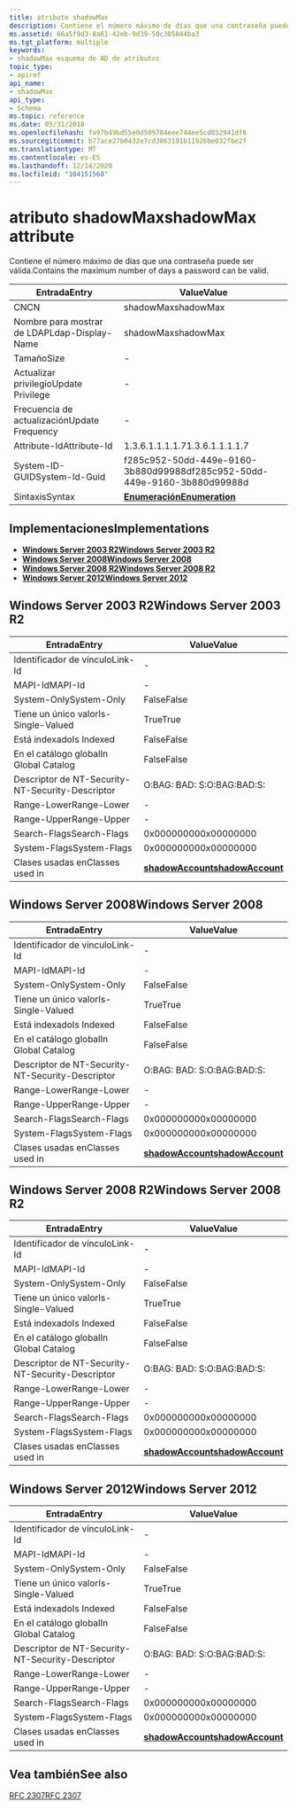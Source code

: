 ```yaml
---
title: atributo shadowMax
description: Contiene el número máximo de días que una contraseña puede ser válida.
ms.assetid: 66a5f9d3-8a61-42eb-9d39-50c305844ba3
ms.tgt_platform: multiple
keywords:
- shadowMax esquema de AD de atributos
topic_type:
- apiref
api_name:
- shadowMax
api_type:
- Schema
ms.topic: reference
ms.date: 05/31/2018
ms.openlocfilehash: fa97b49bd55e0d509784eee744ee5cd032941df6
ms.sourcegitcommit: b77ace27b0432e7cd3863191b11926be032fbe2f
ms.translationtype: MT
ms.contentlocale: es-ES
ms.lasthandoff: 12/14/2020
ms.locfileid: "104151568"
---
```

# <a name="shadowmax-attribute"></a><span data-ttu-id="f4d4a-104">atributo shadowMax</span><span class="sxs-lookup"><span data-stu-id="f4d4a-104">shadowMax attribute</span></span>

<span data-ttu-id="f4d4a-105">Contiene el número máximo de días que una contraseña puede ser válida.</span><span class="sxs-lookup"><span data-stu-id="f4d4a-105">Contains the maximum number of days a password can be valid.</span></span>



| <span data-ttu-id="f4d4a-106">Entrada</span><span class="sxs-lookup"><span data-stu-id="f4d4a-106">Entry</span></span> | <span data-ttu-id="f4d4a-107">Value</span><span class="sxs-lookup"><span data-stu-id="f4d4a-107">Value</span></span> |
|-------------------|--------------------------------------|
| <span data-ttu-id="f4d4a-108">CN</span><span class="sxs-lookup"><span data-stu-id="f4d4a-108">CN</span></span>                | <span data-ttu-id="f4d4a-109">shadowMax</span><span class="sxs-lookup"><span data-stu-id="f4d4a-109">shadowMax</span></span>                            |
| <span data-ttu-id="f4d4a-110">Nombre para mostrar de LDAP</span><span class="sxs-lookup"><span data-stu-id="f4d4a-110">Ldap-Display-Name</span></span> | <span data-ttu-id="f4d4a-111">shadowMax</span><span class="sxs-lookup"><span data-stu-id="f4d4a-111">shadowMax</span></span>                            |
| <span data-ttu-id="f4d4a-112">Tamaño</span><span class="sxs-lookup"><span data-stu-id="f4d4a-112">Size</span></span>              | \-                                   |
| <span data-ttu-id="f4d4a-113">Actualizar privilegio</span><span class="sxs-lookup"><span data-stu-id="f4d4a-113">Update Privilege</span></span>  | \-                                   |
| <span data-ttu-id="f4d4a-114">Frecuencia de actualización</span><span class="sxs-lookup"><span data-stu-id="f4d4a-114">Update Frequency</span></span>  | \-                                   |
| <span data-ttu-id="f4d4a-115">Attribute-Id</span><span class="sxs-lookup"><span data-stu-id="f4d4a-115">Attribute-Id</span></span>      | <span data-ttu-id="f4d4a-116">1.3.6.1.1.1.1.7</span><span class="sxs-lookup"><span data-stu-id="f4d4a-116">1.3.6.1.1.1.1.7</span></span>                      |
| <span data-ttu-id="f4d4a-117">System-ID-GUID</span><span class="sxs-lookup"><span data-stu-id="f4d4a-117">System-Id-Guid</span></span>    | <span data-ttu-id="f4d4a-118">f285c952-50dd-449e-9160-3b880d99988d</span><span class="sxs-lookup"><span data-stu-id="f4d4a-118">f285c952-50dd-449e-9160-3b880d99988d</span></span> |
| <span data-ttu-id="f4d4a-119">Sintaxis</span><span class="sxs-lookup"><span data-stu-id="f4d4a-119">Syntax</span></span>            | [<span data-ttu-id="f4d4a-120">**Enumeración**</span><span class="sxs-lookup"><span data-stu-id="f4d4a-120">**Enumeration**</span></span>](s-enumeration.md) |



## <a name="implementations"></a><span data-ttu-id="f4d4a-121">Implementaciones</span><span class="sxs-lookup"><span data-stu-id="f4d4a-121">Implementations</span></span>

-   [<span data-ttu-id="f4d4a-122">**Windows Server 2003 R2**</span><span class="sxs-lookup"><span data-stu-id="f4d4a-122">**Windows Server 2003 R2**</span></span>](#windows-server-2003-r2)
-   [<span data-ttu-id="f4d4a-123">**Windows Server 2008**</span><span class="sxs-lookup"><span data-stu-id="f4d4a-123">**Windows Server 2008**</span></span>](#windows-server-2008)
-   [<span data-ttu-id="f4d4a-124">**Windows Server 2008 R2**</span><span class="sxs-lookup"><span data-stu-id="f4d4a-124">**Windows Server 2008 R2**</span></span>](#windows-server-2008-r2)
-   [<span data-ttu-id="f4d4a-125">**Windows Server 2012**</span><span class="sxs-lookup"><span data-stu-id="f4d4a-125">**Windows Server 2012**</span></span>](#windows-server-2012)

## <a name="windows-server-2003-r2"></a><span data-ttu-id="f4d4a-126">Windows Server 2003 R2</span><span class="sxs-lookup"><span data-stu-id="f4d4a-126">Windows Server 2003 R2</span></span>



| <span data-ttu-id="f4d4a-127">Entrada</span><span class="sxs-lookup"><span data-stu-id="f4d4a-127">Entry</span></span> | <span data-ttu-id="f4d4a-128">Value</span><span class="sxs-lookup"><span data-stu-id="f4d4a-128">Value</span></span> |
|------------------------|-----------------------------------------------------|
| <span data-ttu-id="f4d4a-129">Identificador de vínculo</span><span class="sxs-lookup"><span data-stu-id="f4d4a-129">Link-Id</span></span>                | \-                                                  |
| <span data-ttu-id="f4d4a-130">MAPI-Id</span><span class="sxs-lookup"><span data-stu-id="f4d4a-130">MAPI-Id</span></span>                | \-                                                  |
| <span data-ttu-id="f4d4a-131">System-Only</span><span class="sxs-lookup"><span data-stu-id="f4d4a-131">System-Only</span></span>            | <span data-ttu-id="f4d4a-132">False</span><span class="sxs-lookup"><span data-stu-id="f4d4a-132">False</span></span>                                               |
| <span data-ttu-id="f4d4a-133">Tiene un único valor</span><span class="sxs-lookup"><span data-stu-id="f4d4a-133">Is-Single-Valued</span></span>       | <span data-ttu-id="f4d4a-134">True</span><span class="sxs-lookup"><span data-stu-id="f4d4a-134">True</span></span>                                                |
| <span data-ttu-id="f4d4a-135">Está indexado</span><span class="sxs-lookup"><span data-stu-id="f4d4a-135">Is Indexed</span></span>             | <span data-ttu-id="f4d4a-136">False</span><span class="sxs-lookup"><span data-stu-id="f4d4a-136">False</span></span>                                               |
| <span data-ttu-id="f4d4a-137">En el catálogo global</span><span class="sxs-lookup"><span data-stu-id="f4d4a-137">In Global Catalog</span></span>      | <span data-ttu-id="f4d4a-138">False</span><span class="sxs-lookup"><span data-stu-id="f4d4a-138">False</span></span>                                               |
| <span data-ttu-id="f4d4a-139">Descriptor de NT-Security-</span><span class="sxs-lookup"><span data-stu-id="f4d4a-139">NT-Security-Descriptor</span></span> | <span data-ttu-id="f4d4a-140">O:BAG: BAD: S:</span><span class="sxs-lookup"><span data-stu-id="f4d4a-140">O:BAG:BAD:S:</span></span>                                        |
| <span data-ttu-id="f4d4a-141">Range-Lower</span><span class="sxs-lookup"><span data-stu-id="f4d4a-141">Range-Lower</span></span>            | \-                                                  |
| <span data-ttu-id="f4d4a-142">Range-Upper</span><span class="sxs-lookup"><span data-stu-id="f4d4a-142">Range-Upper</span></span>            | \-                                                  |
| <span data-ttu-id="f4d4a-143">Search-Flags</span><span class="sxs-lookup"><span data-stu-id="f4d4a-143">Search-Flags</span></span>           | <span data-ttu-id="f4d4a-144">0x00000000</span><span class="sxs-lookup"><span data-stu-id="f4d4a-144">0x00000000</span></span>                                          |
| <span data-ttu-id="f4d4a-145">System-Flags</span><span class="sxs-lookup"><span data-stu-id="f4d4a-145">System-Flags</span></span>           | <span data-ttu-id="f4d4a-146">0x00000000</span><span class="sxs-lookup"><span data-stu-id="f4d4a-146">0x00000000</span></span>                                          |
| <span data-ttu-id="f4d4a-147">Clases usadas en</span><span class="sxs-lookup"><span data-stu-id="f4d4a-147">Classes used in</span></span>        | [<span data-ttu-id="f4d4a-148">**shadowAccount**</span><span class="sxs-lookup"><span data-stu-id="f4d4a-148">**shadowAccount**</span></span>](c-shadowaccount.md)<br/> |



## <a name="windows-server-2008"></a><span data-ttu-id="f4d4a-149">Windows Server 2008</span><span class="sxs-lookup"><span data-stu-id="f4d4a-149">Windows Server 2008</span></span>



| <span data-ttu-id="f4d4a-150">Entrada</span><span class="sxs-lookup"><span data-stu-id="f4d4a-150">Entry</span></span> | <span data-ttu-id="f4d4a-151">Value</span><span class="sxs-lookup"><span data-stu-id="f4d4a-151">Value</span></span> |
|------------------------|-----------------------------------------------------|
| <span data-ttu-id="f4d4a-152">Identificador de vínculo</span><span class="sxs-lookup"><span data-stu-id="f4d4a-152">Link-Id</span></span>                | \-                                                  |
| <span data-ttu-id="f4d4a-153">MAPI-Id</span><span class="sxs-lookup"><span data-stu-id="f4d4a-153">MAPI-Id</span></span>                | \-                                                  |
| <span data-ttu-id="f4d4a-154">System-Only</span><span class="sxs-lookup"><span data-stu-id="f4d4a-154">System-Only</span></span>            | <span data-ttu-id="f4d4a-155">False</span><span class="sxs-lookup"><span data-stu-id="f4d4a-155">False</span></span>                                               |
| <span data-ttu-id="f4d4a-156">Tiene un único valor</span><span class="sxs-lookup"><span data-stu-id="f4d4a-156">Is-Single-Valued</span></span>       | <span data-ttu-id="f4d4a-157">True</span><span class="sxs-lookup"><span data-stu-id="f4d4a-157">True</span></span>                                                |
| <span data-ttu-id="f4d4a-158">Está indexado</span><span class="sxs-lookup"><span data-stu-id="f4d4a-158">Is Indexed</span></span>             | <span data-ttu-id="f4d4a-159">False</span><span class="sxs-lookup"><span data-stu-id="f4d4a-159">False</span></span>                                               |
| <span data-ttu-id="f4d4a-160">En el catálogo global</span><span class="sxs-lookup"><span data-stu-id="f4d4a-160">In Global Catalog</span></span>      | <span data-ttu-id="f4d4a-161">False</span><span class="sxs-lookup"><span data-stu-id="f4d4a-161">False</span></span>                                               |
| <span data-ttu-id="f4d4a-162">Descriptor de NT-Security-</span><span class="sxs-lookup"><span data-stu-id="f4d4a-162">NT-Security-Descriptor</span></span> | <span data-ttu-id="f4d4a-163">O:BAG: BAD: S:</span><span class="sxs-lookup"><span data-stu-id="f4d4a-163">O:BAG:BAD:S:</span></span>                                        |
| <span data-ttu-id="f4d4a-164">Range-Lower</span><span class="sxs-lookup"><span data-stu-id="f4d4a-164">Range-Lower</span></span>            | \-                                                  |
| <span data-ttu-id="f4d4a-165">Range-Upper</span><span class="sxs-lookup"><span data-stu-id="f4d4a-165">Range-Upper</span></span>            | \-                                                  |
| <span data-ttu-id="f4d4a-166">Search-Flags</span><span class="sxs-lookup"><span data-stu-id="f4d4a-166">Search-Flags</span></span>           | <span data-ttu-id="f4d4a-167">0x00000000</span><span class="sxs-lookup"><span data-stu-id="f4d4a-167">0x00000000</span></span>                                          |
| <span data-ttu-id="f4d4a-168">System-Flags</span><span class="sxs-lookup"><span data-stu-id="f4d4a-168">System-Flags</span></span>           | <span data-ttu-id="f4d4a-169">0x00000000</span><span class="sxs-lookup"><span data-stu-id="f4d4a-169">0x00000000</span></span>                                          |
| <span data-ttu-id="f4d4a-170">Clases usadas en</span><span class="sxs-lookup"><span data-stu-id="f4d4a-170">Classes used in</span></span>        | [<span data-ttu-id="f4d4a-171">**shadowAccount**</span><span class="sxs-lookup"><span data-stu-id="f4d4a-171">**shadowAccount**</span></span>](c-shadowaccount.md)<br/> |



## <a name="windows-server-2008-r2"></a><span data-ttu-id="f4d4a-172">Windows Server 2008 R2</span><span class="sxs-lookup"><span data-stu-id="f4d4a-172">Windows Server 2008 R2</span></span>



| <span data-ttu-id="f4d4a-173">Entrada</span><span class="sxs-lookup"><span data-stu-id="f4d4a-173">Entry</span></span> | <span data-ttu-id="f4d4a-174">Value</span><span class="sxs-lookup"><span data-stu-id="f4d4a-174">Value</span></span> |
|------------------------|-----------------------------------------------------|
| <span data-ttu-id="f4d4a-175">Identificador de vínculo</span><span class="sxs-lookup"><span data-stu-id="f4d4a-175">Link-Id</span></span>                | \-                                                  |
| <span data-ttu-id="f4d4a-176">MAPI-Id</span><span class="sxs-lookup"><span data-stu-id="f4d4a-176">MAPI-Id</span></span>                | \-                                                  |
| <span data-ttu-id="f4d4a-177">System-Only</span><span class="sxs-lookup"><span data-stu-id="f4d4a-177">System-Only</span></span>            | <span data-ttu-id="f4d4a-178">False</span><span class="sxs-lookup"><span data-stu-id="f4d4a-178">False</span></span>                                               |
| <span data-ttu-id="f4d4a-179">Tiene un único valor</span><span class="sxs-lookup"><span data-stu-id="f4d4a-179">Is-Single-Valued</span></span>       | <span data-ttu-id="f4d4a-180">True</span><span class="sxs-lookup"><span data-stu-id="f4d4a-180">True</span></span>                                                |
| <span data-ttu-id="f4d4a-181">Está indexado</span><span class="sxs-lookup"><span data-stu-id="f4d4a-181">Is Indexed</span></span>             | <span data-ttu-id="f4d4a-182">False</span><span class="sxs-lookup"><span data-stu-id="f4d4a-182">False</span></span>                                               |
| <span data-ttu-id="f4d4a-183">En el catálogo global</span><span class="sxs-lookup"><span data-stu-id="f4d4a-183">In Global Catalog</span></span>      | <span data-ttu-id="f4d4a-184">False</span><span class="sxs-lookup"><span data-stu-id="f4d4a-184">False</span></span>                                               |
| <span data-ttu-id="f4d4a-185">Descriptor de NT-Security-</span><span class="sxs-lookup"><span data-stu-id="f4d4a-185">NT-Security-Descriptor</span></span> | <span data-ttu-id="f4d4a-186">O:BAG: BAD: S:</span><span class="sxs-lookup"><span data-stu-id="f4d4a-186">O:BAG:BAD:S:</span></span>                                        |
| <span data-ttu-id="f4d4a-187">Range-Lower</span><span class="sxs-lookup"><span data-stu-id="f4d4a-187">Range-Lower</span></span>            | \-                                                  |
| <span data-ttu-id="f4d4a-188">Range-Upper</span><span class="sxs-lookup"><span data-stu-id="f4d4a-188">Range-Upper</span></span>            | \-                                                  |
| <span data-ttu-id="f4d4a-189">Search-Flags</span><span class="sxs-lookup"><span data-stu-id="f4d4a-189">Search-Flags</span></span>           | <span data-ttu-id="f4d4a-190">0x00000000</span><span class="sxs-lookup"><span data-stu-id="f4d4a-190">0x00000000</span></span>                                          |
| <span data-ttu-id="f4d4a-191">System-Flags</span><span class="sxs-lookup"><span data-stu-id="f4d4a-191">System-Flags</span></span>           | <span data-ttu-id="f4d4a-192">0x00000000</span><span class="sxs-lookup"><span data-stu-id="f4d4a-192">0x00000000</span></span>                                          |
| <span data-ttu-id="f4d4a-193">Clases usadas en</span><span class="sxs-lookup"><span data-stu-id="f4d4a-193">Classes used in</span></span>        | [<span data-ttu-id="f4d4a-194">**shadowAccount**</span><span class="sxs-lookup"><span data-stu-id="f4d4a-194">**shadowAccount**</span></span>](c-shadowaccount.md)<br/> |



## <a name="windows-server-2012"></a><span data-ttu-id="f4d4a-195">Windows Server 2012</span><span class="sxs-lookup"><span data-stu-id="f4d4a-195">Windows Server 2012</span></span>



| <span data-ttu-id="f4d4a-196">Entrada</span><span class="sxs-lookup"><span data-stu-id="f4d4a-196">Entry</span></span> | <span data-ttu-id="f4d4a-197">Value</span><span class="sxs-lookup"><span data-stu-id="f4d4a-197">Value</span></span> |
|------------------------|-----------------------------------------------------|
| <span data-ttu-id="f4d4a-198">Identificador de vínculo</span><span class="sxs-lookup"><span data-stu-id="f4d4a-198">Link-Id</span></span>                | \-                                                  |
| <span data-ttu-id="f4d4a-199">MAPI-Id</span><span class="sxs-lookup"><span data-stu-id="f4d4a-199">MAPI-Id</span></span>                | \-                                                  |
| <span data-ttu-id="f4d4a-200">System-Only</span><span class="sxs-lookup"><span data-stu-id="f4d4a-200">System-Only</span></span>            | <span data-ttu-id="f4d4a-201">False</span><span class="sxs-lookup"><span data-stu-id="f4d4a-201">False</span></span>                                               |
| <span data-ttu-id="f4d4a-202">Tiene un único valor</span><span class="sxs-lookup"><span data-stu-id="f4d4a-202">Is-Single-Valued</span></span>       | <span data-ttu-id="f4d4a-203">True</span><span class="sxs-lookup"><span data-stu-id="f4d4a-203">True</span></span>                                                |
| <span data-ttu-id="f4d4a-204">Está indexado</span><span class="sxs-lookup"><span data-stu-id="f4d4a-204">Is Indexed</span></span>             | <span data-ttu-id="f4d4a-205">False</span><span class="sxs-lookup"><span data-stu-id="f4d4a-205">False</span></span>                                               |
| <span data-ttu-id="f4d4a-206">En el catálogo global</span><span class="sxs-lookup"><span data-stu-id="f4d4a-206">In Global Catalog</span></span>      | <span data-ttu-id="f4d4a-207">False</span><span class="sxs-lookup"><span data-stu-id="f4d4a-207">False</span></span>                                               |
| <span data-ttu-id="f4d4a-208">Descriptor de NT-Security-</span><span class="sxs-lookup"><span data-stu-id="f4d4a-208">NT-Security-Descriptor</span></span> | <span data-ttu-id="f4d4a-209">O:BAG: BAD: S:</span><span class="sxs-lookup"><span data-stu-id="f4d4a-209">O:BAG:BAD:S:</span></span>                                        |
| <span data-ttu-id="f4d4a-210">Range-Lower</span><span class="sxs-lookup"><span data-stu-id="f4d4a-210">Range-Lower</span></span>            | \-                                                  |
| <span data-ttu-id="f4d4a-211">Range-Upper</span><span class="sxs-lookup"><span data-stu-id="f4d4a-211">Range-Upper</span></span>            | \-                                                  |
| <span data-ttu-id="f4d4a-212">Search-Flags</span><span class="sxs-lookup"><span data-stu-id="f4d4a-212">Search-Flags</span></span>           | <span data-ttu-id="f4d4a-213">0x00000000</span><span class="sxs-lookup"><span data-stu-id="f4d4a-213">0x00000000</span></span>                                          |
| <span data-ttu-id="f4d4a-214">System-Flags</span><span class="sxs-lookup"><span data-stu-id="f4d4a-214">System-Flags</span></span>           | <span data-ttu-id="f4d4a-215">0x00000000</span><span class="sxs-lookup"><span data-stu-id="f4d4a-215">0x00000000</span></span>                                          |
| <span data-ttu-id="f4d4a-216">Clases usadas en</span><span class="sxs-lookup"><span data-stu-id="f4d4a-216">Classes used in</span></span>        | [<span data-ttu-id="f4d4a-217">**shadowAccount**</span><span class="sxs-lookup"><span data-stu-id="f4d4a-217">**shadowAccount**</span></span>](c-shadowaccount.md)<br/> |



## <a name="see-also"></a><span data-ttu-id="f4d4a-218">Vea también</span><span class="sxs-lookup"><span data-stu-id="f4d4a-218">See also</span></span>

<dl> <dt>

[<span data-ttu-id="f4d4a-219">RFC 2307</span><span class="sxs-lookup"><span data-stu-id="f4d4a-219">RFC 2307</span></span>](https://www.ietf.org/rfc/rfc2307.txt)
</dt> </dl>

 

 





